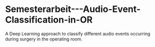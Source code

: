 # Semesterarbeit---Audio-Event-Classification-in-OR
A Deep Learning approach to classify different audio events occurring during surgery in the operating room.
